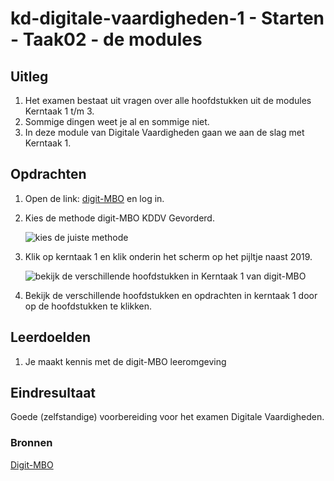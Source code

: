 # kd-digitale-vaardigheden-1 - Starten - Taak02 -  de modules

## Uitleg

1. Het examen bestaat uit vragen over alle hoofdstukken uit de modules Kerntaak 1 t/m 3.
2. Sommige dingen weet je al en sommige niet.
3. In deze module van Digitale Vaardigheden gaan we aan de slag met Kerntaak 1. 

## Opdrachten

1. Open de link: [digit-MBO](https://entree.instruct.nl/?elo=digit-mbo) en log in.
2. Kies de methode digit-MBO KDDV Gevorderd.  

    ![kies de juiste methode](images/kies_gev.PNG)  

3. Klik op kerntaak 1 en klik onderin het scherm op het pijltje naast 2019.  

    ![bekijk de verschillende hoofdstukken in Kerntaak 1 van digit-MBO](images/bekijk-modules.PNG)

4. Bekijk de verschillende hoofdstukken en opdrachten in kerntaak 1 door op de hoofdstukken te klikken.  

## Leerdoelden

1. Je maakt kennis met de digit-MBO leeromgeving

## Eindresultaat

Goede (zelfstandige) voorbereiding voor het examen Digitale Vaardigheden.

### Bronnen

[Digit-MBO](https://entree.instruct.nl/?elo=digit-mbo)
